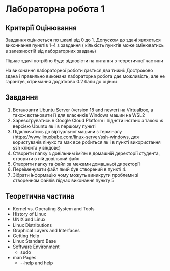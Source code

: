 # Лабораторна робота 1

## Критерії Оцінювання
Завдання оцінюється по шкалі від 0 до 1.
Допуском до здачі являється виконнання пунктів 1-4 з завдання ( кількість пунктів може змінюватись в залежностій від лабораторних завдань)

Підчас здачі потрібно буде відповісти на питання з теоретичної частини

На виконання лабораторної роботи дається два тижні:
Достроково здана і правильно виконана лабораторна робота  дає можливість, але не гарантує, отримання додатково 0.2 бали до оцінки



## Завдання

1. Встановити Ubuntu Server (version 18 and newer) на Virtualbox, а також встановити її для власників	 Windows машин на WSL2
2. Зареєструватись в Google Cloud Platform і підняти інстанс з такою ж версією Ubuntu як і в першому пункті
3. Підключитись до віртуальної машини з терміналу (https://www.linuxbabe.com/linux-server/ssh-windows, для користувачів лінукс та мак все робиться як і в пункті використання ssh клієнта у віндовс)
4. Створити папку з довільним імʼям в домашній деректорії студента, створити в ній довільний файл
5. Створити папку та файл за межами домашньої директорії 
6. Переіменувати файл який був створений в пункті 4.
7. Зібрати інформацію чому можуть виникрути проблеми зі створенням файлів підчас виконання пункту 5

## Теоретична частина
- Kernel vs. Operating System and Tools
- History of Linux
- UNIX and Linux
- Linux Distributions
- Graphical Layers and Interfaces
- Getting Help
- Linux Standard Base
- Software Environment
    - sudo
- man Pages
  - --help and help